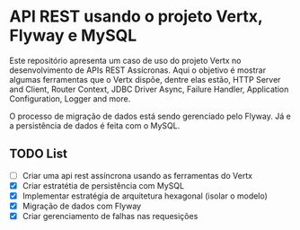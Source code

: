 # API REST usando o projeto Vertx, Flyway e MySQL

Este repositório apresenta um caso de uso do projeto Vertx no desenvolvimento de APIs REST Assícronas. Aqui o objetivo é mostrar algumas ferramentas que o Vertx dispõe, dentre elas estão, HTTP Server and Client, Router Context, JDBC Driver Async, Failure Handler, Application Configuration, Logger and more.

O processo de migração de dados está sendo gerenciado pelo Flyway. Já e a persistência de dados é feita com o MySQL.

## TODO List
- [ ] Criar uma api rest assíncrona usando as ferramentas do Vertx
- [x] Criar estratétia de persistência com MySQL
- [x] Implementar estratégia de arquitetura hexagonal (isolar o modelo)
- [x] Migração de dados com Flyway
- [x] Criar gerenciamento de falhas nas requesições
